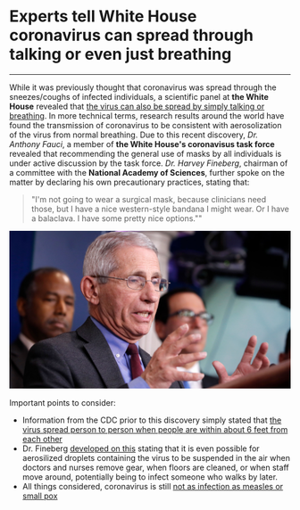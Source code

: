 # Experts tell White House coronavirus can spread through talking or even just breathing

---

While it was previously thought that coronavirus was spread through the sneezes/coughs of infected individuals, a scientific panel at **the White House** revealed that [the virus can also be spread by simply talking or breathing](https://www.cnn.com/2020/04/02/health/aerosol-coronavirus-spread-white-house-letter/index.html). In more technical terms, research results around the world have found the transmission of coronavirus to be consistent with aerosolization of the virus from normal breathing. Due to this recent discovery, *Dr. Anthony Fauci*, a member of **the White House's coronavisus task force** revealed that recommending the general use of masks by all individuals is under active discussion by the task force. *Dr. Harvey Fineberg*, chairman of a committee with the **National Academy of Sciences**, further spoke on the matter by declaring his own precautionary practices, stating that:

> "I'm not going to wear a surgical mask, because clinicians need those, but I have a nice western-style bandana I might wear. Or I have a balaclava. I have some pretty nice options.""

![Dr. Anthony Fauci, director of the National Institute of Allergy and Infectious Diseases, speaks during a White House briefing on coronavirus in the Brady Room at the White House](imgs/maskImg.jpg)

Important points to consider:

- Information from the CDC prior to this discovery simply stated that [the virus spread person to person when people are within about 6 feet from each other](https://www.cdc.gov/coronavirus/2019-ncov/prevent-getting-sick/how-covid-spreads.html)
- Dr. Fineberg [developed on this](https://thehill.com/changing-america/well-being/prevention-cures/490831-coronavirus-could-spread-through-talking-and) stating that it is even possible for aerosilized droplets containing the virus to be suspended in the air when doctors and nurses remove gear, when floors are cleaned, or when staff move around, potentially being to infect someone who walks by later. 
- All things considered, coronavirus is still [not as infection as measles or small pox](https://massivesci.com/articles/coronavirus-covid19-sars-mers-quarantine-social-distancing/)


